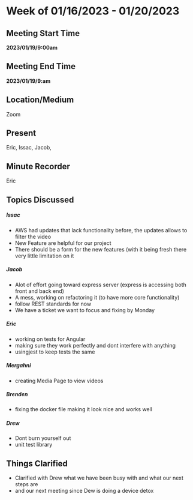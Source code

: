 # Week of 01/16/2023 - 01/20/2023

## Meeting Start Time

**2023/01/19/9:00am**

## Meeting End Time

**2023/01/19/9:am** 

## Location/Medium

Zoom

## Present

Eric, Issac, Jacob, 

## Minute Recorder

Eric

## Topics Discussed

##### Issac
- AWS had updates that lack functionality before, the updates allows to filter the video
- New Feature are helpful for our project 
- There should be a form for the new features (with it being fresh there very little limitation on it


##### Jacob
- Alot of effort going toward express server (express is accessing both front and back end) 
- A mess, working on refactoring it (to have more core functionality) 
- follow REST standards for now
- We have a ticket we want to focus and fixing by Monday 

##### Eric 
- working on tests for Angular 
- making sure they work perfectly and dont interfere with anything
- usingjest to keep tests the same


##### Mergahni 
- creating Media Page to view videos

##### Brenden
- fixing the docker file making it look nice and works well

##### Drew 
- Dont burn yourself out 
- unit test library 


## Things Clarified
- Clarified with Drew what we have been busy with and what our next steps are 
- and our next meeting since Dew is doing a device detox 
